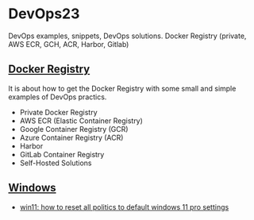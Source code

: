 # DevOps23
DevOps examples, snippets, DevOps solutions. Docker Registry (private, AWS ECR, GCH, ACR, Harbor, Gitlab)

## [Docker Registry](./Docker_Registry/)

It is about how to get the Docker Registry with some small and simple examples of DevOps practics.
- Private Docker Registry
- AWS ECR (Elastic Container Registry)
- Google Container Registry (GCR)
- Azure Container Registry (ACR)
- Harbor
- GitLab Container Registry
- Self-Hosted Solutions

## [Windows](./Windows/)  
- [win11: how to reset all politics to default windows 11 pro settings](./Windows/win11/reset-group-politics.%5Bhowto%5D.md)
